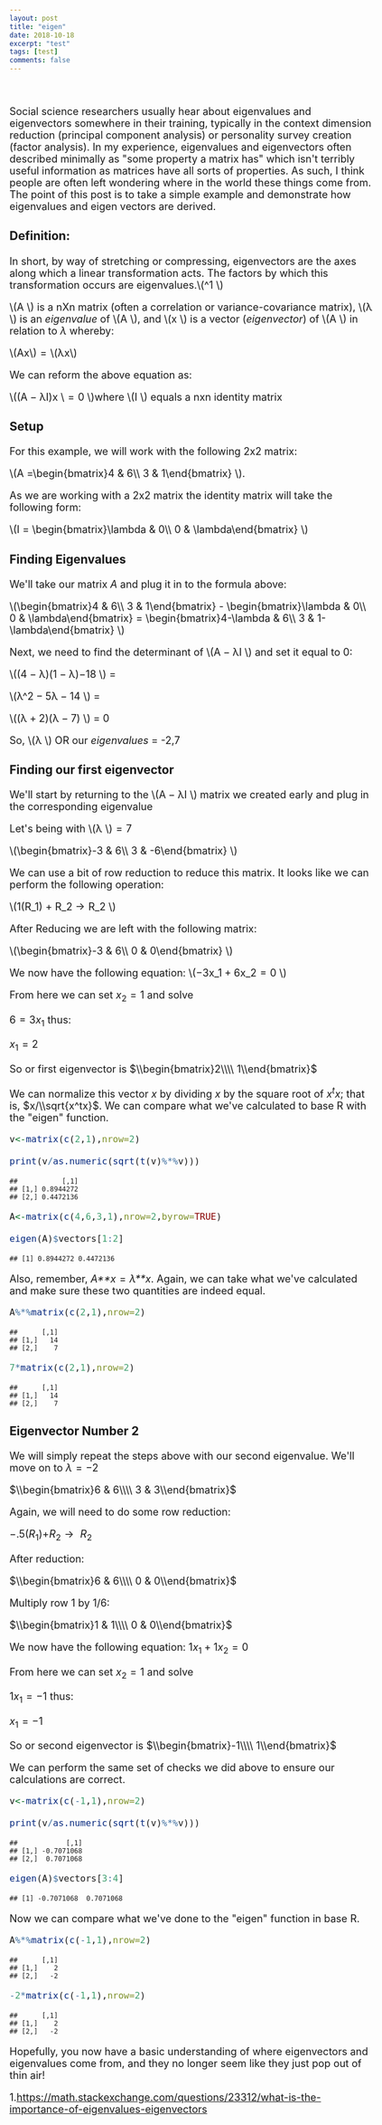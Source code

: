 ```yaml
---
layout: post
title: "eigen"
date: 2018-10-18
excerpt: "test"
tags: [test]
comments: false
---
```


<style type="text/css">

h1.title {
  font-size: 38px;
  color: Black;
  font-face: Bold;
}

body, td {
   font-size: 18px;
}
code.r{
  font-size: 16px;
}
pre {
  font-size: 14px
}
</style>
<br>

Social science researchers usually hear about eigenvalues and eigenvectors somewhere in their training, typically in the context dimension reduction (principal component analysis) or personality survey creation (factor analysis). In my experience, eigenvalues and eigenvectors often described minimally as "some property a matrix has" which isn't terribly useful information as matrices have all sorts of properties. As such, I think people are often left wondering where in the world these things come from. The point of this post is to take a simple example and demonstrate how eigenvalues and eigen vectors are derived.

### **Definition:**

In short, by way of stretching or compressing, eigenvectors are the axes along which a linear transformation acts. The factors by which this transformation occurs are eigenvalues.\\(^1 \\) 

\\(A \\) is a nXn matrix (often a correlation or variance-covariance matrix), \\(λ \\) is an *eigenvalue* of \\(A \\), and \\(x \\) is a vector (*eigenvector*) of \\(A \\) in relation to *λ* whereby:

\\(Ax\\) = \\(λx\\)

We can reform the above equation as:

\\((A − λI)x \\ = 0 \\)where \\(I \\) equals a nxn identity matrix

### **Setup**

For this example, we will work with the following 2x2 matrix:

\\(A =\\begin{bmatrix}4 & 6\\\\ 3 & 1\\end{bmatrix} \\).

As we are working with a 2x2 matrix the identity matrix will take the following form:

\\(I = \\begin{bmatrix}\\lambda & 0\\\\ 0 & \\lambda\\end{bmatrix} \\)

### **Finding Eigenvalues**

We'll take our matrix *A* and plug it in to the formula above:

\\(\\begin{bmatrix}4 & 6\\\\ 3 & 1\\end{bmatrix} - \\begin{bmatrix}\\lambda & 0\\\\ 0 & \\lambda\\end{bmatrix} = \\begin{bmatrix}4-\\lambda & 6\\\\ 3 & 1-\\lambda\\end{bmatrix} \\)

Next, we need to find the determinant of \\(A − λI \\) and set it equal to 0:

\\((4 − λ)(1 − λ)−18 \\) = <br />

\\(λ^2 − 5λ − 14 \\) = <br />

\\((λ + 2)(λ − 7) \\) = 0

So, \\(λ \\) OR our *eigenvalues* = -2,7

### **Finding our first eigenvector**

We'll start by returning to the \\(A − λI \\) matrix we created early and plug in the corresponding eigenvalue

Let's being with \\(λ \\) = 7

\\(\\begin{bmatrix}-3 & 6\\\\ 3 & -6\\end{bmatrix} \\)

We can use a bit of row reduction to reduce this matrix. It looks like we can perform the following operation: <br />

\\(1(R_1) + R_2 → R_2 \\)

After Reducing we are left with the following matrix: <br />

\\(\\begin{bmatrix}-3 & 6\\\\ 0 & 0\\end{bmatrix} \\)

We now have the following equation: \\(−3x_1 + 6x_2 = 0 \\)

From here we can set *x*<sub>2</sub> = 1 and solve

6 = 3*x*<sub>1</sub> thus:

*x*<sub>1</sub> = 2

So or first eigenvector is $\\begin{bmatrix}2\\\\ 1\\end{bmatrix}$

We can normalize this vector *x* by dividing *x* by the square root of *x*<sup>*t*</sup>*x*; that is, $x/\\sqrt{x^tx}$. We can compare what we've calculated to base R with the "eigen" function.

``` r
v<-matrix(c(2,1),nrow=2)

print(v/as.numeric(sqrt(t(v)%*%v)))
```

    ##           [,1]
    ## [1,] 0.8944272
    ## [2,] 0.4472136

``` r
A<-matrix(c(4,6,3,1),nrow=2,byrow=TRUE)

eigen(A)$vectors[1:2]
```

    ## [1] 0.8944272 0.4472136

Also, remember, *A**x* = *λ**x*. Again, we can take what we've calculated and make sure these two quantities are indeed equal.

``` r
A%*%matrix(c(2,1),nrow=2)
```

    ##      [,1]
    ## [1,]   14
    ## [2,]    7

``` r
7*matrix(c(2,1),nrow=2)
```

    ##      [,1]
    ## [1,]   14
    ## [2,]    7

### **Eigenvector Number 2**

We will simply repeat the steps above with our second eigenvalue. We'll move on to *λ* = −2

$\\begin{bmatrix}6 & 6\\\\ 3 & 3\\end{bmatrix}$

Again, we will need to do some row reduction:

−.5(*R*<sub>1</sub>)+*R*<sub>2</sub> →  *R*<sub>2</sub>

After reduction: <br />

$\\begin{bmatrix}6 & 6\\\\ 0 & 0\\end{bmatrix}$

Multiply row 1 by 1/6:

$\\begin{bmatrix}1 & 1\\\\ 0 & 0\\end{bmatrix}$

We now have the following equation: 1*x*<sub>1</sub> + 1*x*<sub>2</sub> = 0

From here we can set *x*<sub>2</sub> = 1 and solve

1*x*<sub>1</sub> = −1 thus:

*x*<sub>1</sub> = −1

So or second eigenvector is $\\begin{bmatrix}-1\\\\ 1\\end{bmatrix}$

We can perform the same set of checks we did above to ensure our calculations are correct.

``` r
v<-matrix(c(-1,1),nrow=2)

print(v/as.numeric(sqrt(t(v)%*%v)))
```

    ##            [,1]
    ## [1,] -0.7071068
    ## [2,]  0.7071068

``` r
eigen(A)$vectors[3:4]
```

    ## [1] -0.7071068  0.7071068

Now we can compare what we've done to the "eigen" function in base R.

``` r
A%*%matrix(c(-1,1),nrow=2)
```

    ##      [,1]
    ## [1,]    2
    ## [2,]   -2

``` r
-2*matrix(c(-1,1),nrow=2)
```

    ##      [,1]
    ## [1,]    2
    ## [2,]   -2

Hopefully, you now have a basic understanding of where eigenvectors and eigenvalues come from, and they no longer seem like they just pop out of thin air!

1.<https://math.stackexchange.com/questions/23312/what-is-the-importance-of-eigenvalues-eigenvectors>
